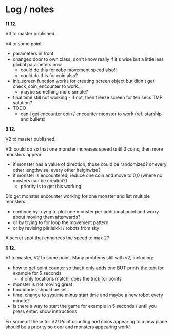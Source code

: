
# Log / notes



**11.12.**

V3 to master published. 

V4 to some point
- parameters in front
- changed door to own class, don't know really if it's wise but a little less global parameters now 
  - could do this for robo movement speed also!!
  - could do this for coin also? 
- init_screen function works for creating screen object but didn't get check_coin_encounter to work... 
  - maybe something more simple?
- final time still not working - if not, then freeze screen for ten secs TMP solution?  
- TODO
  - can i get encounter coin / encounter monster to work (ref. starship and bullets)

**9.12.**

V2 to master published. 

V3: could do so that one monster increases speed until 3 coins, then more monsters appear
- if monster has a value of direction, those could be randomized? or every other lengthwise, every other heighwise? 
- if monster is encountered, reduce one coin and move to 0,0 (where no mosters can be created?) 
  - priority is to get this working! 

Did get monster encounter working for one monster and list multiple monsters. 
- continue by triyng to plot one monster per additional point and worry about moving them afterwards? 
- or by trying to for loop the movement pattern
- or by revising piirileikki / robots from sky 

A secret spot that enhances the speed to max 2? 

**6.12.**

V1 to master, V2 to some point. Many problems still with v2, including: 

- how to get point counter so that it only adds one BUT prints the text for example for 5 seconds
  - if only locations match, does the trick for points
- monster is not moving great 
- boundaries should be set
- time: change to systime minus start time and maybe a new robot every minute? 
- is there a way to start the game for example in 5 seconds / until you press enter: show instructions 

Fix some of these for V2! Point counting and coins appearing to a new place should be a priority so door and monsters appearing work! 